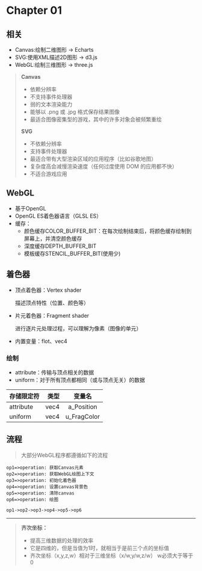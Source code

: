 # Chapter 01
## 相关

- Canvas:绘制二维图形  ->  Echarts
- SVG:使用XML描述2D图形  ->  d3.js
- WebGL:绘制三维图形  ->  three.js
> **Canvas**
> - 依赖分辨率
> - 不支持事件处理器
> - 弱的文本渲染能力
> - 能够以 .png 或 .jpg 格式保存结果图像
> - 最适合图像密集型的游戏，其中的许多对象会被频繁重绘
> 
> **SVG**
> - 不依赖分辨率
> - 支持事件处理器
> - 最适合带有大型渲染区域的应用程序（比如谷歌地图）
> - 复杂度高会减慢渲染速度（任何过度使用 DOM 的应用都不快）
> - 不适合游戏应用
## WebGL
- 基于OpenGL
- OpenGL ES着色器语言（GLSL ES）
- 缓存： 
  - 颜色缓存COLOR_BUFFER_BIT：在每次绘制结束后，将颜色缓存绘制到屏幕上，并清空颜色缓存
  - 深度缓存DEPTH_BUFFER_BIT
  - 模板缓存STENCIL_BUFFER_BIT(使用少)

## 着色器
- 顶点着色器：Vertex shader
  
  描述顶点特性（位置、颜色等）
- 片元着色器：Fragment shader

  进行逐片元处理过程，可以理解为像素（图像的单元）

- 内置变量：flot、vec4
### 绘制
- attribute：传输与顶点相关的数据
- uniform：对于所有顶点都相同（或与顶点无关）的数据

| 存储限定符 | 类型 |   变量名    |
| :--------- | ---: | :---------: |
| attribute  | vec4 | a_Position  |
| uniform    | vec4 | u_FragColor |

## 流程
>大部分WebGL程序都遵循如下的流程
```flow
op1=>operation: 获取Canvas元素
op2=>operation: 获取WebGL绘图上下文
op3=>operation: 初始化着色器 
op4=>operation: 设置canvas背景色 
op5=>operation: 清除canvas
op6=>operation: 绘图

op1->op2->op3->op4->op5->op6
```
---
> **齐次坐标：**
> - 提高三维数据的处理的效率
> - 它是四维的，但是当值为1时，就相当于是前三个点的坐标值
> - 齐次坐标（x,y,z,w）相对于三维坐标（x/w,y/w,z/w）  w必须大于等于0